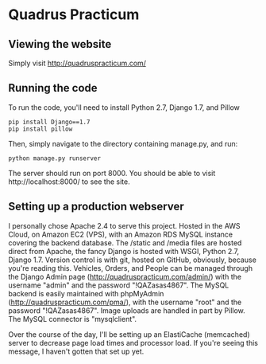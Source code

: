 # Quadrus Practicum

## Viewing the website

Simply visit http://quadruspracticum.com/

## Running the code

To run the code, you'll need to install Python 2.7, Django 1.7, and Pillow

```
pip install Django==1.7
pip install pillow
```

Then, simply navigate to the directory containing manage.py, and run:

```
python manage.py runserver
```

The server should run on port 8000. You should be able to visit http://localhost:8000/ to see the site.

## Setting up a production webserver

I personally chose Apache 2.4 to serve this project. Hosted in the AWS Cloud, on Amazon EC2 (VPS), with an Amazon RDS MySQL instance covering the backend database. The /static and /media files are hosted direct from Apache, the fancy Django is hosted with WSGI, Python 2.7, Django 1.7. Version control is with git, hosted on GitHub, obviously, because you're reading this. Vehicles, Orders, and People can be managed through the Django Admin page (http://quadruspracticum.com/admin/) with the username "admin" and the password "!QAZasas4867". The MySQL backend is easily maintained with phpMyAdmin (http://quadruspracticum.com/pma/), with the username "root" and the password "!QAZasas4867".  Image uploads are handled in part by Pillow. The MySQL connector is "mysqlclient".

Over the course of the day, I'll be setting up an ElastiCache (memcached) server to decrease page load times and processor load. If you're seeing this message, I haven't gotten that set up yet.